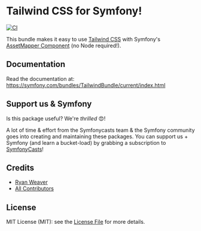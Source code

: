 # Tailwind CSS for Symfony!

[![CI](https://github.com/SymfonyCasts/tailwind-bundle/actions/workflows/ci.yaml/badge.svg)](https://github.com/SymfonyCasts/tailwind-bundle/actions/workflows/ci.yaml)

This bundle makes it easy to use [Tailwind CSS](https://tailwindcss.com/) with
Symfony's [AssetMapper Component](https://symfony.com/doc/current/frontend/asset_mapper.html)
(no Node required!).

## Documentation

Read the documentation at: https://symfony.com/bundles/TailwindBundle/current/index.html

## Support us & Symfony

Is this package useful? We're *thrilled* 😍!

A lot of time & effort from the Symfonycasts team & the Symfony community
goes into creating and maintaining these packages. You can support us +
Symfony (and learn a bucket-load) by grabbing a subscription to [SymfonyCasts](https://symfonycasts.com)!

## Credits

- [Ryan Weaver](https://github.com/weaverryan)
- [All Contributors](../../contributors)

## License

MIT License (MIT): see the [License File](LICENSE) for more details.
